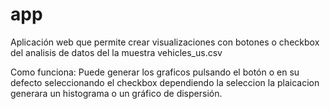 # app
Aplicación web que permite crear visualizaciones con botones o checkbox del analisis de datos del la muestra vehicles_us.csv 

Como funciona: Puede generar los graficos pulsando el botón o en su defecto seleccionando el checkbox dependiendo la seleccion la plaicacion generara un histograma o  un gráfico de dispersión.
